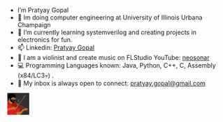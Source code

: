 
- I’m Pratyay Gopal 
- 🪫 Im doing computer engineering at University of Illinois Urbana Champaign
- 🌱 I’m currently learning systemverilog and creating projects in electronics for fun.
- 📫 Linkedin: <a href="https://www.linkedin.com/pratyay-gopal/">Pratyay Gopal</a> 
- 🎵 I am a violinist and create music on FLStudio YouTube: <a href="https://www.youtube.com/@neosonar">neosonar</a>
- 💻 Programming Languages known: Java, Python, C++, C, Assembly (x84/LC3💀) .
- 📧 My inbox is always open to connect: <a href="mailto:pratyay.gopal@gmail.com">pratyay.gopal@gmail.com</a>


<p align="left">
	<a href = "https://www.youtube.com/channel/UC_U1wTxiXRR5ZD2RZkmp6FA?sub_confirmation=1">
		<img height="50em" src="WhatsApp Image 2021-12-17 at 10.39.23 AM.jpeg" centre/>
	<a/>
</p>
